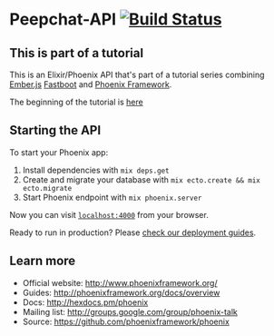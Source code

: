# Peepchat-API [![Build Status](https://travis-ci.org/mike-north/peepchat-api.svg?branch=master)](https://travis-ci.org/mike-north/peepchat-api)

## This is part of a tutorial
This is an Elixir/Phoenix API that's part of a tutorial series combining [Ember.js](https://github.com/emberjs/ember.js) [Fastboot](https://github.com/ember-fastboot/ember-cli-fastboot) and [Phoenix Framework](https://github.com/phoenixframework/phoenix). 

The beginning of the tutorial is [here](https://medium.com/@mikenorth/building-a-performant-web-app-with-ember-fastboot-and-phoenix-part-1-fa1241654308)

## Starting the API

To start your Phoenix app:

  1. Install dependencies with `mix deps.get`
  2. Create and migrate your database with `mix ecto.create && mix ecto.migrate`
  3. Start Phoenix endpoint with `mix phoenix.server`

Now you can visit [`localhost:4000`](http://localhost:4000) from your browser.

Ready to run in production? Please [check our deployment guides](http://www.phoenixframework.org/docs/deployment).

## Learn more

  * Official website: http://www.phoenixframework.org/
  * Guides: http://phoenixframework.org/docs/overview
  * Docs: http://hexdocs.pm/phoenix
  * Mailing list: http://groups.google.com/group/phoenix-talk
  * Source: https://github.com/phoenixframework/phoenix
